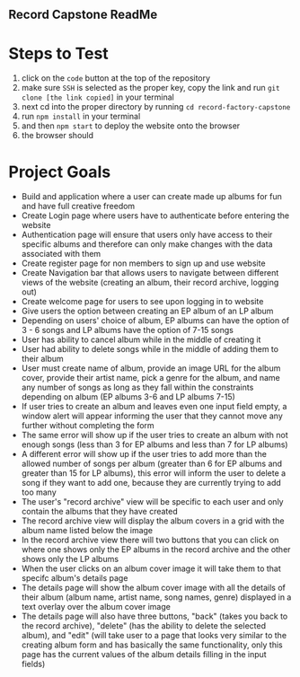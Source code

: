 ## Record Capstone ReadMe
# Steps to Test
  1. click on the `code` button at the top of the repository
  2. make sure `SSH` is selected as the proper key, copy the link and run `git clone [the link copied]` in your terminal
  3. next cd into the proper directory by running `cd record-factory-capstone`
  4. run `npm install` in your terminal
  5. and then `npm start` to deploy the website onto the browser
  6. the browser should 
# Project Goals
  - Build and application where a user can create made up albums for fun and have full creative freedom
  - Create Login page where users have to authenticate before entering the website
  - Authentication page will ensure that users only have access to their specific albums and therefore can only make changes with the data associated with them
  - Create register page for non members to sign up and use website
  - Create Navigation bar that allows users to navigate between different views of the website (creating an album, their record archive, logging out)
  - Create welcome page for users to see upon logging in to website
  - Give users the option between creating an EP album of an LP album
  - Depending on users' choice of album, EP albums can have the option of 3 - 6 songs and LP albums have the option of 7-15 songs
  - User has ability to cancel album while in the middle of creating it
  - User had ability to delete songs while in the middle of adding them to their album
  - User must create name of album, provide an image URL for the album cover, provide their artist name, pick a genre for the album, and name any number of songs as long as they fall within the constraints       depending on album (EP albums 3-6 and LP albums 7-15)
  - If user tries to create an album and leaves even one input field empty, a window alert will appear informing the user that they cannot move any further without completing the form
  - The same error will show up if the user tries to create an album with not enough songs (less than 3 for EP albums and less than 7 for LP albums)
  - A different error will show up if the user tries to add more than the allowed number of songs per album (greater than 6 for EP albums and greater than 15 for LP albums), this error will inform the user to delete a song if they want to add one, because they are currently trying to add too many
  - The user's "record archive" view will be specific to each user and only contain the albums that they have created
  - The record archive view will display the album covers in a grid with the album name listed below the image
  - In the record archive view there will two buttons that you can click on where one shows only the EP albums in the record archive and the other shows only the LP albums
  - When the user clicks on an album cover image it will take them to that specifc album's details page
  - The details page will show the album cover image with all the details of their album (album name, artist name, song names, genre) displayed in a text overlay over the album cover image
  - The details page will also have three buttons, "back" (takes you back to the record archive), "delete" (has the ability to delete the selected album), and "edit" (will take user to a page that looks very similar to the creating album form and has basically the same functionality, only this page has the current values of the album details filling in the input fields)
